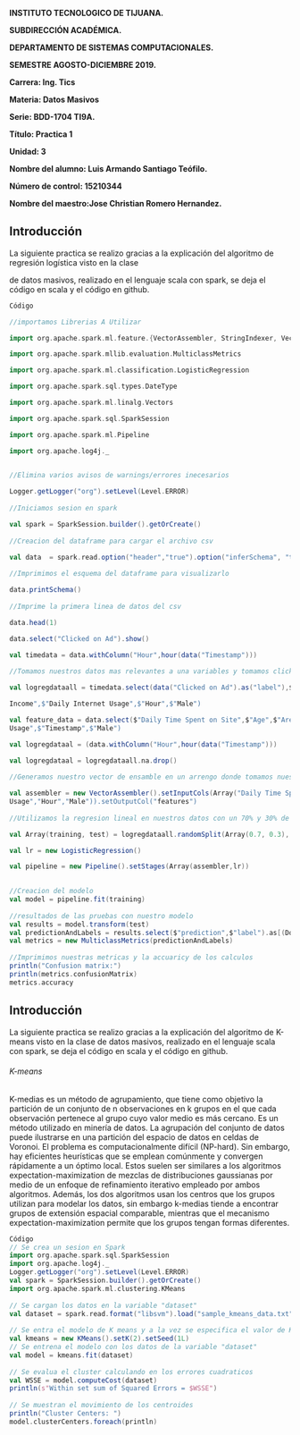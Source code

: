 **INSTITUTO TECNOLOGICO DE TIJUANA.**

**SUBDIRECCIÓN ACADÉMICA.**

**DEPARTAMENTO DE SISTEMAS COMPUTACIONALES.**

**SEMESTRE AGOSTO-DICIEMBRE 2019.**

**Carrera: Ing. Tics**

**Materia: Datos Masivos**

**Serie: BDD-1704 TI9A.**

**Título: Practica 1**

**Unidad: 3**

**Nombre del alumno: Luis Armando Santiago Teófilo.**

**Número de control: 15210344**

**Nombre del maestro:Jose Christian Romero Hernandez.**

## Introducción

La siguiente practica se realizo gracias a la explicación del algoritmo de regresión logística visto en la clase

de datos masivos, realizado en el lenguaje scala con spark, se deja el código en scala y el código en github.

```scala
Código

//importamos Librerias A Utilizar

import org.apache.spark.ml.feature.{VectorAssembler, StringIndexer, VectorIndexer, OneHotEncoder}

import org.apache.spark.mllib.evaluation.MulticlassMetrics

import org.apache.spark.ml.classification.LogisticRegression

import org.apache.spark.sql.types.DateType

import org.apache.spark.ml.linalg.Vectors

import org.apache.spark.sql.SparkSession

import org.apache.spark.ml.Pipeline

import org.apache.log4j._

 
//Elimina varios avisos de warnings/errores inecesarios

Logger.getLogger("org").setLevel(Level.ERROR)
 
//Iniciamos sesion en spark

val spark = SparkSession.builder().getOrCreate()
 
//Creacion del dataframe para cargar el archivo csv

val data  = spark.read.option("header","true").option("inferSchema", "true").format("csv").load("advertising.csv")
 
//Imprimimos el esquema del dataframe para visualizarlo

data.printSchema()
 
//Imprime la primera linea de datos del csv

data.head(1)

data.select("Clicked on Ad").show()

val timedata = data.withColumn("Hour",hour(data("Timestamp")))
 
//Tomamos nuestros datos mas relevantes a una variables y tomamos clicked on ad como nuestra label

val logregdataall = timedata.select(data("Clicked on Ad").as("label"),$"Daily Time Spent on Site",$"Age",$"Area 

Income",$"Daily Internet Usage",$"Hour",$"Male")

val feature_data = data.select($"Daily Time Spent on Site",$"Age",$"Area Income",$"Daily Internet
Usage",$"Timestamp",$"Male")

val logregdataal = (data.withColumn("Hour",hour(data("Timestamp")))

val logregdataal = logregdataall.na.drop()
 
//Generamos nuestro vector de ensamble en un arrengo donde tomamos nuestros features

val assembler = new VectorAssembler().setInputCols(Array("Daily Time Spent on Site","Age","Area Income","Daily Internet
Usage","Hour","Male")).setOutputCol("features")
 
//Utilizamos la regresion lineal en nuestros datos con un 70% y 30% de datos.

val Array(training, test) = logregdataall.randomSplit(Array(0.7, 0.3), seed = 12345)

val lr = new LogisticRegression()

val pipeline = new Pipeline().setStages(Array(assembler,lr))

 
//Creacion del modelo
val model = pipeline.fit(training)
 
//resultados de las pruebas con nuestro modelo
val results = model.transform(test)
val predictionAndLabels = results.select($"prediction",$"label").as[(Double, Double)].rdd
val metrics = new MulticlassMetrics(predictionAndLabels)
 
//Imprimimos nuestras metricas y la accuaricy de los calculos
println("Confusion matrix:")
println(metrics.confusionMatrix)
metrics.accuracy
```

## Introducción
La siguiente practica se realizo gracias a la explicación del algoritmo de K-means visto en la clase de datos masivos,
realizado en el lenguaje scala con spark, se deja el código en scala y el código en github.

###### K-means
K-medias es un método de agrupamiento, que tiene como objetivo la partición de un conjunto de n observaciones en k grupos
en el que cada observación pertenece al grupo cuyo valor medio es más cercano. Es un método utilizado en minería de datos.
La agrupación del conjunto de datos puede ilustrarse en una partición del espacio de datos en celdas de Voronoi.
El problema es computacionalmente difícil (NP-hard). Sin embargo, hay eficientes heurísticas que se emplean comúnmente y 
convergen rápidamente a un óptimo local. Estos suelen ser similares a los algoritmos expectation-maximization de mezclas 
de distribuciones gaussianas por medio de un enfoque de refinamiento iterativo empleado por ambos algoritmos. Además,
los dos algoritmos usan los centros que los grupos utilizan para modelar los datos, sin embargo k-medias tiende a encontrar
grupos de extensión espacial comparable, mientras que el mecanismo expectation-maximization permite que los grupos tengan
formas diferentes.

```scala
Código
// Se crea un sesion en Spark
import org.apache.spark.sql.SparkSession
import org.apache.log4j._
Logger.getLogger("org").setLevel(Level.ERROR)
val spark = SparkSession.builder().getOrCreate()
import org.apache.spark.ml.clustering.KMeans
 
// Se cargan los datos en la variable "dataset"
val dataset = spark.read.format("libsvm").load("sample_kmeans_data.txt")
 
// Se entra el modelo de K means y a la vez se especifica el valor de K
val kmeans = new KMeans().setK(2).setSeed(1L)
// Se entrena el modelo con los datos de la variable "dataset"
val model = kmeans.fit(dataset)
 
// Se evalua el cluster calculando en los errores cuadraticos
val WSSE = model.computeCost(dataset)
println(s"Within set sum of Squared Errors = $WSSE")
 
// Se muestran el movimiento de los centroides
println("Cluster Centers: ")
model.clusterCenters.foreach(println)
```
